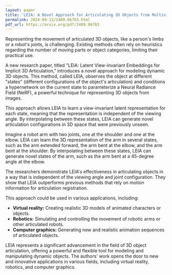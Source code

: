 ```yaml
---
layout: paper
title: 'LEIA: A Novel Approach for Articulating 3D Objects from Multiview Images'
permalink: 2024-09-13/2409.06703.html
pdf_url: https://arxiv.org/pdf/2409.06703
---
```


Representing the movement of articulated 3D objects, like a person's limbs or a robot's joints, is challenging.  Existing methods often rely on heuristics regarding the number of moving parts or object categories, limiting their practical use. 

A new research paper, titled "LEIA: Latent View-invariant Embeddings for Implicit 3D Articulation," introduces a novel approach for modeling dynamic 3D objects. This method, called LEIA, observes the object at different "states" (different configurations of the object's articulation) and conditions a hypernetwork on the current state to parameterize a Neural Radiance Field (NeRF), a powerful technique for representing 3D objects from images.

This approach allows LEIA to learn a view-invariant latent representation for each state, meaning that the representation is independent of the viewing angle. By interpolating between these states, LEIA can generate novel articulation configurations in 3D space that were previously unseen. 

Imagine a robot arm with two joints, one at the shoulder and one at the elbow.  LEIA can learn the 3D representation of the arm in several states, such as the arm extended forward, the arm bent at the elbow, and the arm bent at the shoulder. By interpolating between these states, LEIA can generate novel states of the arm, such as the arm bent at a 45-degree angle at the elbow.

The researchers demonstrate LEIA's effectiveness in articulating objects in a way that is independent of the viewing angle and joint configuration. They show that LEIA outperforms previous methods that rely on motion information for articulation registration. 

This approach could be used in various applications, including:

* **Virtual reality:** Creating realistic 3D models of animated characters or objects.
* **Robotics:**  Simulating and controlling the movement of robotic arms or other articulated robots.
* **Computer graphics:**  Generating new and realistic animation sequences of articulated objects.

LEIA represents a significant advancement in the field of 3D object articulation, offering a powerful and flexible tool for modeling and manipulating dynamic objects. The authors' work opens the door to new and innovative applications in various fields, including virtual reality, robotics, and computer graphics. 
